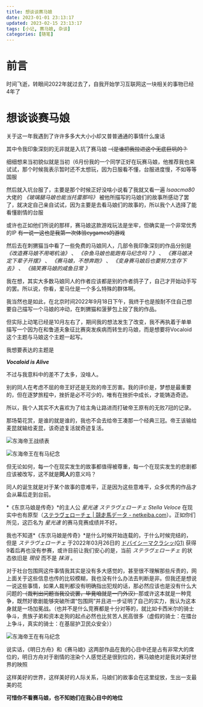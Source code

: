 ```yaml
---
title: 想谈谈赛马娘
date: 2023-01-01 23:13:17
updated: 2023-02-15 23:13:17
tags: [小记, 赛马娘, 杂谈]
categories: [随笔]
---
```


# 前言

时间飞逝，转眼间2022年就过去了，自我开始学习互联网这一块相关的事物已经4年了

# 想谈谈赛马娘

关于这一年我遇到了许许多多大大小小却又普普通通的事情<span class="heimu">什么废话</span>

其中令我印象深刻的无非就是入坑了赛马娘 ~~（是谁把我拉进这个无底巨坑的？~~

细细想来当初貌似就是当初（6月份我的一个同学正好在玩赛马娘，他推荐我也来试试，那个时候我表示暂时还不太想玩，因为日服看不懂，台服进度慢，不如等等国服

然后就入坑台服了，主要是那个时候正好没啥小说看了我就又看一遍 *Isaacma80* 大佬的 *《玻璃腿马娘也能当托雷那吗》*
被他所描写的马娘们的故事所感动了罢了，就决定自己亲自试试，因为主要是去看马娘们的故事的，所以我个人选择了能看懂剧情的台服

或许也正如他们所说的那样，赛马娘这款游戏玩法是坐牢，但确实是一个非常优秀的IP ~~有一说一这也是我第一次体验cygames的游戏~~

然后去在刺猬猫当中看了一些免费的马娘同人，几部令我印象深刻的作品分别是 *《改造赛马娘不用喝机油》* 、
*《杂鱼马娘也能跑有马纪念吗？》* 、 *《赛马娘决定下辈子开摆》* 、 *《赛马娘，不想奔跑》* 、 *《变身赛马娘后也要努力生存下去》* 、 *《搞笑赛马娘的咸鱼日常 》*

我在想，其实大多数马娘同人的作者应该都是别的作者鸽子了，自己才开始动手写的罢。所以说，你看，爱马仕是一个多么特殊的群体啊。

我当然也是如此，在北京时间2022年9月18日下午，我终于也是按耐不住自己想要自己描写一个马娘的冲动，在刺猬猫和菠萝包上投了我的作品。

但实际上动笔已经是10月左右了，期间我的想法发生了改变，我不再执着于单单描写一个因为在和鲁道夫象征比赛突发疾病而转生的马娘，而是想要将Vocaloid这个主题与马娘这个主题一起写。

我想要表达的主题是

***Vocaloid is Alive***

不过与我意料中的差不了太多，没啥人。

别的同人在考虑不屈的帝王好还是无败的帝王厉害。我的评价是，梦想是最重要的，但在逐梦旅程中，挫折是必不可少的，唯有在挫折中成长，才能铸造奇迹。

所以，我个人其实不大喜欢为了给主角让路进而打破帝王原有的无败7冠的记录。

那场菊花赏，是谁的就是谁的，我也不会去给帝王凑那一个经典三冠。帝王该输给麦昆就输给麦昆，该奇迹复活就奇迹复活。

![东海帝王战绩表](https://assets.tnxg.whitenuo.cn/images/upload/2023/01/7be2a52220d9d4a02f7c462a3ee89cee.png)

![东海帝王在有马纪念](https://assets.tnxg.whitenuo.cn/images/upload/2023/01/8c109dc5f21825f514cc20f0d6b07f9a.jpeg)

但无论如何，每一个在现实发生的故事都值得被尊重，每一个在现实发生的悲剧都应该被改写，这不就是**同人**的意义吗？

同人的诞生就是对于某个故事的意难平，正是因为这些意难平，众多优秀的作品才会从幕后走到台前。

*《东京马娘是传奇》*的主人公 *星光速 ステラヴェローチェ Stella Veloce* 在现实中也有原型（[ステラヴェローチェ | 競走馬データ - netkeiba.com](https://db.netkeiba.com/horse/2018104980/)）。正如你们所见，这匹名为 *星光速* 的赛马竞赛成绩并不好。

我也不知道*《东京马娘是传奇》*是什么时候开始连载的，于什么时候完结的，但是 *ステラヴェローチェ* 于2022年03月26日的 [ドバイシーマクラシッ(G1)](https://db.netkeiba.com/race/2022J0032608/) 获得9着后再也没有参赛，或许目前让我们安心的是，当前 *ステラヴェローチェ* 的状态依旧是 *現役* 而不是 *抹消* 。

对于社台包围网这件事情我其实是没有多大感觉的，甚至很不理解那些斥责的，网上面关于这些信息也传的比较模糊，我也没有什么办法去判断是非。但我还是想说一说这些事情，如果人裁判都没有明确指出犯规的话，那必然应该也是没有什么大问题的~~（裁判出问题当我没说罢，毕竟咱就是一门外汉）~~那或许这本就是一种竞争，既然好歌剧能够突破所谓“包围网”并且进一步证明了自己的实力，我认为这本身就是一场加冕战。<span class="heimu">（也并不是什么竞赛都是十分对等的，就比如卡西米尔的骑士争斗，贵族子弟和资本走狗的起点必然也比贫苦人民高很多（虚假的骑士：在擂台上争斗，真实的骑士：在基层护卫民众安全））</span>



![东海帝王在有马纪念](https://assets.tnxg.whitenuo.cn/images/upload/2023/02/17286736761803c06fe0490430683d9c.png)

说实话，《明日方舟》和《赛马娘》这两部作品在我的心目中还是占有非常大的席位的，明日方舟对于剧情的渲染个人感觉还是很到位的，赛马娘绝对是我对美好世界的映照

这样美好的世界，这样美好的人际关系，马娘们的故事会在这里绽放，生出一支最美的花

**可惜你不看赛马娘，也不知她们在我心目中的地位**

